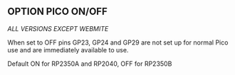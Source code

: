 ## OPTION PICO ON/OFF

*ALL VERSIONS EXCEPT WEBMITE*

When set to OFF pins GP23, GP24 and GP29 are not set up for normal Pico use and are immediately available to use. 

Default ON for RP2350A and RP2040, OFF for RP2350B

